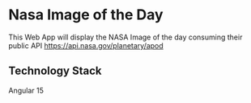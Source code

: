 # Nasa Image of the Day

This Web App will display the NASA Image of the day consuming their public API https://api.nasa.gov/planetary/apod

## Technology Stack
Angular 15 
